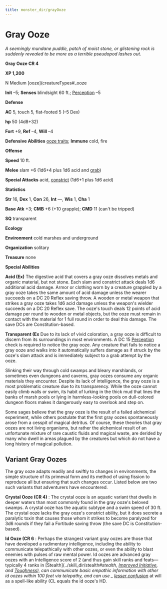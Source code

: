 ```yaml
---
title: monster_dir/grayOoze
---
```

# Gray Ooze

_A seemingly mundane puddle, patch of moist stone, or glistening rock is suddenly revealed to be more as a terrible pseudopod lashes out._

**Gray Ooze CR 4**

**XP 1,200**

N Medium [ooze](creatureTypes#_ooze

**Init** –5; **Senses** blindsight 60 ft.; [Perception](../skill_dir/perception#_perception) –5

**Defense**

**AC** 5, touch 5, flat-footed 5 (–5 Dex)

**hp** 50 (4d8+32)

**Fort** +9, **Ref** –4, **Will** –4

**Defensive Abilities** [ooze traits](creatureTypes#_ooze); **Immune** cold, fire

**Offense**

**Speed** 10 ft.

**Melee** slam +6 (1d6+4 plus 1d6 acid and [grab](universalMonsterRules#_grab))

**Special Attacks** acid, [constrict](universalMonsterRules#_constrict) (1d6+1 plus 1d6 acid)

**Statistics**

**Str** 16, **Dex** 1, **Con** 26, **Int** —, **Wis** 1, **Cha** 1

**Base**  **Atk** +3; **CMB** +6 (+10 grapple); **CMD** 11 (can't be tripped)

**SQ** transparent

**Ecology**

**Environment** cold marshes and underground

**Organization** solitary

**Treasure** none

**Special Abilities**

**Acid (Ex)** The digestive acid that covers a gray ooze dissolves metals and organic material, but not stone. Each slam and constrict attack deals 1d6 additional acid damage. Armor or clothing worn by a creature grappled by a gray ooze takes the same amount of acid damage unless the wearer succeeds on a DC 20 Reflex saving throw. A wooden or metal weapon that strikes a gray ooze takes 1d6 acid damage unless the weapon's wielder succeeds on a DC 20 Reflex save. The ooze's touch deals 12 points of acid damage per round to wooden or metal objects, but the ooze must remain in contact with the material for 1 full round in order to deal this damage. The save DCs are Constitution-based.

**Transparent (Ex** Due to its lack of vivid coloration, a gray ooze is difficult to discern from its surroundings in most environments. A DC 15 [Perception](../skill_dir/perception#_perception) check is required to notice the gray ooze. Any creature that fails to notice a gray ooze and walks into it automatically suffers damage as if struck by the ooze's slam attack and is immediately subject to a grab attempt by the ooze.

Slinking their way through cold swamps and bleary marshlands, or sometimes even dungeons and caverns, gray oozes consume any organic materials they encounter. Despite its lack of intelligence, the gray ooze is a most problematic creature due to its transparency. While the ooze cannot easily climb walls or swim, its habit of lurking in the thick mud that lines the banks of marsh pools or lying in harmless-looking pools on dull-colored dungeon floors makes it dangerously easy to overlook and step on.

Some sages believe that the gray ooze is the result of a failed alchemical experiment, while others postulate that the first gray oozes spontaneously arose from a cesspit of magical detritus. Of course, these theories that gray oozes are not living organisms, but rather the alchemical result of an unfortunate mixture of rare caustic fluids and magical waste, are derided by many who dwell in areas plagued by the creatures but which do not have a long history of magical pollution.

## Variant Gray Oozes

The gray ooze adapts readily and swiftly to changes in environments, the simple structure of its primeval form and its method of using fission to reproduce all but ensuring that such changes occur. Listed below are two such variants that adventurers have encountered.

**Crystal Ooze (CR 4)** : The crystal ooze is an aquatic variant that dwells in deeper waters than most commonly found in the gray ooze's beloved swamps. A crystal ooze has the aquatic subtype and a swim speed of 30 ft. The crystal ooze lacks the gray ooze's constrict ability, but it does secrete a paralytic toxin that causes those whom it strikes to become paralyzed for 3d6 rounds if they fail a Fortitude saving throw (the save DC is Constitution-based).

**Id Ooze (CR 6** : Perhaps the strangest variant gray oozes are those that have developed a rudimentary intelligence, including the ability to communicate telepathically with other oozes, or even the ability to blast enemies with pulses of raw mental power. Id oozes are advanced gray oozes with an Intelligence score of 2 (and thus gain skill ranks and feats—typically 4 ranks in [Stealth](../skill_dir/stealth#_stealth, [Improved Initiative](../feats#_improved-initiative), and [Toughness](../feats#_toughness)), can communicate basic empathic information with other id oozes within 100 feet via telepathy, and can use _ [lesser confusion](../spell_dir/confusion#_confusion-lesser)_ at will as a spell-like ability (CL equals the id ooze's HD.

